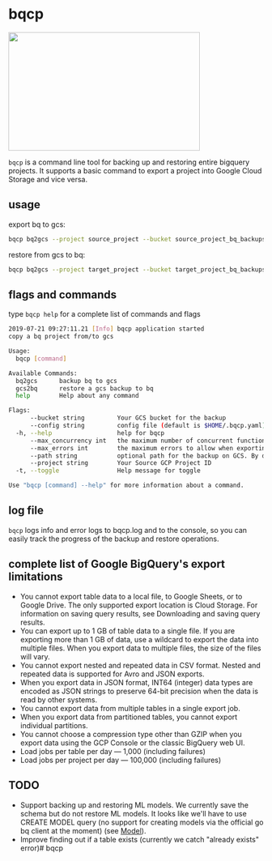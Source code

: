 # bqcp

<img style="-webkit-user-select: none;cursor: zoom-in;" src="https://storage.googleapis.com/skyline-157520/austin.jpeg" width="378" height="234">

`bqcp` is a command line tool for backing up and restoring entire bigquery projects. It supports a basic command to export a project into Google Cloud Storage and vice versa. 

## usage
export bq to gcs:
```bash
bqcp bq2gcs --project source_project --bucket source_project_bq_backups
```

restore from gcs to bq:
```bash
bqcp bq2gcs --project target_project --bucket target_project_bq_backups
```

## flags and commands
type `bqcp help` for a complete list of commands and flags

```bash
2019-07-21 09:27:11.21 [Info] bqcp application started
copy a bq project from/to gcs

Usage:
  bqcp [command]

Available Commands:
  bq2gcs      backup bq to gcs
  gcs2bq      restore a gcs backup to bq
  help        Help about any command

Flags:
      --bucket string         Your GCS bucket for the backup
      --config string         config file (default is $HOME/.bqcp.yaml)
  -h, --help                  help for bqcp
      --max_concurrency int   the maximum number of concurrent functions making BigQuery API calls (defaults to 50)
      --max_errors int        the maximum errors to allow when exporting tables (default 100)
      --path string           optional path for the backup on GCS. By default the backup will be written to the match the project name on the root of the bucket (default "dd-MM-YYYY")
      --project string        Your Source GCP Project ID
  -t, --toggle                Help message for toggle

Use "bqcp [command] --help" for more information about a command.
```

## log file
`bqcp` logs info and error logs to bqcp.log and to the console, so you can easily track the progress of the backup and restore operations. 

## complete list of Google BigQuery's export limitations

- You cannot export table data to a local file, to Google Sheets, or to Google Drive. The only supported export location is Cloud Storage. For information on saving query results, see Downloading and saving query results.
- You can export up to 1 GB of table data to a single file. If you are exporting more than 1 GB of data, use a wildcard to export the data into multiple files. When you export data to multiple files, the size of the files will vary.
- You cannot export nested and repeated data in CSV format. Nested and repeated data is supported for Avro and JSON exports.
- When you export data in JSON format, INT64 (integer) data types are encoded as JSON strings to preserve 64-bit precision when the data is read by other systems.
- You cannot export data from multiple tables in a single export job.
- When you export data from partitioned tables, you cannot export individual partitions.
- You cannot choose a compression type other than GZIP when you export data using the GCP Console or the classic BigQuery web UI.
- Load jobs per table per day — 1,000 (including failures)
- Load jobs per project per day — 100,000 (including failures)


## TODO
- Support backing up and restoring ML models.  We currently save the schema but do not restore ML models. It looks like we'll have to use CREATE MODEL query (no support for creating models via the official go bq client at the moment) (see [Model](https://godoc.org/cloud.google.com/go/bigquery#Dataset.Model)).
- Improve finding out if a table exists (currently we catch "already exists" error)# bqcp
